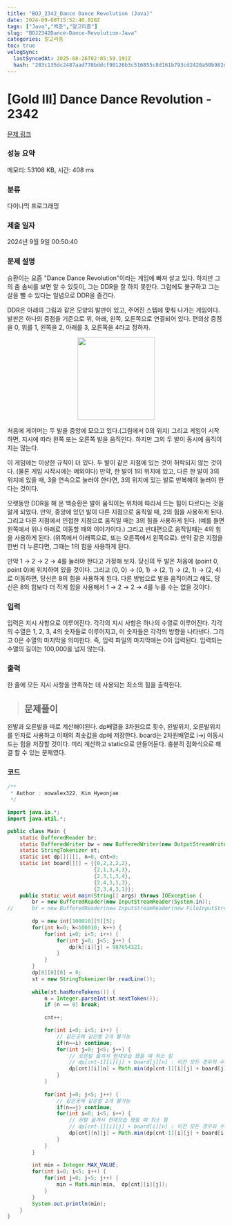 ```yaml
---
title: "BOJ_2342_Dance Dance Revolution (Java)"
date: 2024-09-08T15:52:40.828Z
tags: ["Java","백준","알고리즘"]
slug: "BOJ2342Dance-Dance-Revolution-Java"
categories: 알고리즘
toc: true
velogSync:
  lastSyncedAt: 2025-08-26T02:05:59.191Z
  hash: "283c135dc2487aad778bddcf90126b3c516855c8d161b793cd2420a50b982ef2"
---
```


# [Gold III] Dance Dance Revolution - 2342 

[문제 링크](https://www.acmicpc.net/problem/2342) 

### 성능 요약

메모리: 53108 KB, 시간: 408 ms

### 분류

다이나믹 프로그래밍

### 제출 일자

2024년 9월 9일 00:50:40

### 문제 설명

<p>승환이는 요즘 "Dance Dance Revolution"이라는 게임에 빠져 살고 있다. 하지만 그의 춤 솜씨를 보면 알 수 있듯이, 그는 DDR을 잘 하지 못한다. 그럼에도 불구하고 그는 살을 뺄 수 있다는 일념으로 DDR을 즐긴다.</p>

<p>DDR은 아래의 그림과 같은 모양의 발판이 있고, 주어진 스텝에 맞춰 나가는 게임이다. 발판은 하나의 중점을 기준으로 위, 아래, 왼쪽, 오른쪽으로 연결되어 있다. 편의상 중점을 0, 위를 1, 왼쪽을 2, 아래를 3, 오른쪽을 4라고 정하자.</p>

<p style="text-align: center;"><img alt="" src="https://www.acmicpc.net/JudgeOnline/upload/201011/ddr.PNG" style="height:191px; width:179px"></p>

<p>처음에 게이머는 두 발을 중앙에 모으고 있다.(그림에서 0의 위치) 그리고 게임이 시작하면, 지시에 따라 왼쪽 또는 오른쪽 발을 움직인다. 하지만 그의 두 발이 동시에 움직이지는 않는다.</p>

<p>이 게임에는 이상한 규칙이 더 있다. 두 발이 같은 지점에 있는 것이 허락되지 않는 것이다. (물론 게임 시작시에는 예외이다) 만약, 한 발이 1의 위치에 있고, 다른 한 발이 3의 위치에 있을 때, 3을 연속으로 눌러야 한다면, 3의 위치에 있는 발로 반복해야 눌러야 한다는 것이다.</p>

<p>오랫동안 DDR을 해 온 백승환은 발이 움직이는 위치에 따라서 드는 힘이 다르다는 것을 알게 되었다. 만약, 중앙에 있던 발이 다른 지점으로 움직일 때, 2의 힘을 사용하게 된다. 그리고 다른 지점에서 인접한 지점으로 움직일 때는 3의 힘을 사용하게 된다. (예를 들면 왼쪽에서 위나 아래로 이동할 때의 이야기이다.) 그리고 반대편으로 움직일때는 4의 힘을 사용하게 된다. (위쪽에서 아래쪽으로, 또는 오른쪽에서 왼쪽으로). 만약 같은 지점을 한번 더 누른다면, 그때는 1의 힘을 사용하게 된다.</p>

<p>만약 1 → 2 → 2 → 4를 눌러야 한다고 가정해 보자. 당신의 두 발은 처음에 (point 0, point 0)에 위치하여 있을 것이다. 그리고 (0, 0) → (0, 1) → (2, 1) → (2, 1) → (2, 4)로 이동하면, 당신은 8의 힘을 사용하게 된다. 다른 방법으로 발을 움직이려고 해도, 당신은 8의 힘보다 더 적게 힘을 사용해서 1 → 2 → 2 → 4를 누를 수는 없을 것이다.</p>

### 입력 

 <p>입력은 지시 사항으로 이루어진다. 각각의 지시 사항은 하나의 수열로 이루어진다. 각각의 수열은 1, 2, 3, 4의 숫자들로 이루어지고, 이 숫자들은 각각의 방향을 나타낸다. 그리고 0은 수열의 마지막을 의미한다. 즉, 입력 파일의 마지막에는 0이 입력된다. 입력되는 수열의 길이는 100,000을 넘지 않는다.</p>

### 출력 

 <p>한 줄에 모든 지시 사항을 만족하는 데 사용되는 최소의 힘을 출력한다.</p>



> ## 문제풀이

왼발과 오른발을 따로 계산해야된다. dp배열을 3차원으로 횟수, 왼발위치, 오른발위치 를 인자로 사용하고 이때의 최솟값을 dp에 저장한다.
board는 2차원배열로 i->j 이동시 드는 힘을 저장할 것이다.
미리 계산하고 static으로 만들어둔다.
충분히 점화식으로 해결 할 수 있는 문제였다.

### 코드
```java
/**
 * Author : nowalex322, Kim Hyeonjae
 */

import java.io.*;
import java.util.*;

public class Main {
	static BufferedReader br;
	static BufferedWriter bw = new BufferedWriter(new OutputStreamWriter(System.out));
	static StringTokenizer st;
	static int dp[][][], n=0, cnt=0;
	static int board[][] = {{0,2,2,2,2},
							{2,1,3,4,3},
							{2,3,1,3,4},
							{2,4,3,1,3},
							{2,3,4,3,1}};
	public static void main(String[] args) throws IOException {
		br = new BufferedReader(new InputStreamReader(System.in));
//		br = new BufferedReader(new InputStreamReader(new FileInputStream("input.txt")));
		
		dp = new int[100010][5][5];
		for(int k=0; k<100010; k++) {
		    for(int i=0; i<5; i++) {
		    	for(int j=0; j<5; j++) {
		    		dp[k][i][j] = 987654321;
		    	}
		    }
		}
		dp[0][0][0] = 0;
		st = new StringTokenizer(br.readLine());
		
        while(st.hasMoreTokens()) {
            n = Integer.parseInt(st.nextToken());
            if (n == 0) break;
            
            cnt++;

			for(int i=0; i<5; i++) {
				// 같은곳에 같은발 2개 불가능
				if(n==i) continue;
				for(int j=0; j<5; j++) {
					// 오른발 옮겨서 현재모습 됐을 때 최소 힘
					// dp[cnt-1][i][j] + board[j][n] : 이전 모든 경우의 수 + j=>n으로 오른발 옮기기
					dp[cnt][i][n] = Math.min(dp[cnt-1][i][j] + board[j][n], dp[cnt][i][n]);
				}
			}
			
			for(int j=0; j<5; j++) {
				// 같은곳에 같은발 2개 불가능
				if(n==j) continue;
				for(int i=0; i<5; i++) {
					// 왼발 옮겨서 현재모습 됐을 때 최소 힘
					// dp[cnt-1][i][j] + board[i][n] : 이전 모든 경우의 수 + j=>n으로 왼발 옮기기
					dp[cnt][n][j] = Math.min(dp[cnt-1][i][j] + board[i][n], dp[cnt][n][j]);
				}
			}
		}
        
		int min = Integer.MAX_VALUE;
		for(int i=0; i<5; i++) {
			for(int j=0; j<5; j++) {
				min = Math.min(min,  dp[cnt][i][j]);
			}
		}
		System.out.println(min);
	}
}
```